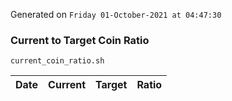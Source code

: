 Generated on `Friday 01-October-2021 at 04:47:30`

### Current to Target Coin Ratio
`current_coin_ratio.sh`

Date|Current|Target|Ratio
---|---|---|---
